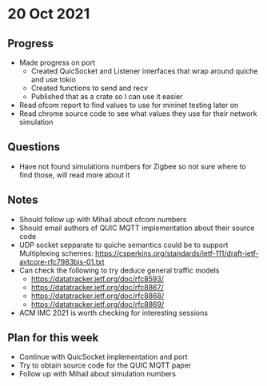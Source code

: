 # 20 Oct 2021

## Progress

* Made progress on port
  * Created QuicSocket and Listener interfaces that wrap around quiche and use tokio
  * Created functions to send and recv
  * Published that as a crate so I can use it easier
* Read ofcom report to find values to use for mininet testing later on
* Read chrome source code to see what values they use for their network simulation

## Questions

* Have not found simulations numbers for Zigbee so not sure where to find those, will read more about it

## Notes

* Should follow up with Mihail about ofcom numbers
* Should email authors of QUIC MQTT implementation about their source code
* UDP socket sepparate to quiche semantics could be to support Multiplexing schemes: https://csperkins.org/standards/ietf-111/draft-ietf-avtcore-rfc7983bis-01.txt
* Can check the following to try deduce general traffic models
  * https://datatracker.ietf.org/doc/rfc8593/
  * https://datatracker.ietf.org/doc/rfc8867/
  * https://datatracker.ietf.org/doc/rfc8868/
  * https://datatracker.ietf.org/doc/rfc8869/
* ACM IMC 2021 is worth checking for interesting sessions

## Plan for this week

* Continue with QuicSocket implementation and port
* Try to obtain source code for the QUIC MQTT paper
* Follow up with Mihail about simulation numbers
